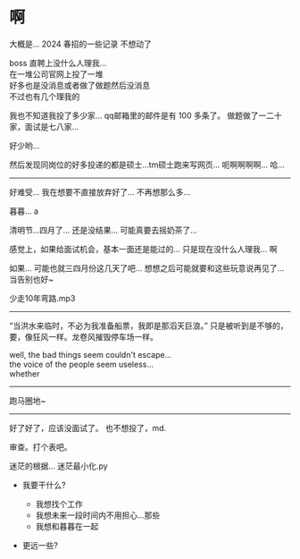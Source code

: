 # 啊

大概是...
2024 春招的一些记录
不想动了

boss 直聘上没什么人理我...  
在一堆公司官网上投了一堆  
好多也是没消息或者做了做题然后没消息  
不过也有几个理我的

我也不知道我投了多少家...
qq邮箱里的邮件是有 100 多条了。
做题做了一二十家，面试是七八家...

好少哟...

然后发现同岗位的好多投递的都是硕士...tm硕士跑来写网页...
呃啊啊啊啊...
哈...

---

好难受...
我在想要不直接放弃好了...
不再想那么多...

暮暮...
a

清明节...四月了...
还是没结果...
可能真要去摇奶茶了...

感觉上，如果给面试机会，基本一面还是能过的...
只是现在没什么人理我...
啊

如果...
可能也就三四月份这几天了吧...
想想之后可能就要和这些玩意说再见了...
当告别也好~

少走10年弯路.mp3

---

“当洪水来临时，不必为我准备船票，我即是那滔天巨浪。”
只是被听到是不够的，要，像狂风一样。龙卷风摧毁停车场一样。

well, the bad things seem couldn't escape...  
the voice of the people seem useless...  
whether  

---

跑马圈地~

---

好了好了，应该没面试了。
也不想投了，md.

审查。打个表吧。

迷茫的根据...
迷茫最小化.py

- 我要干什么?
  - 我想找个工作
  - 我想未来一段时间内不用担心...那些
  - 我想和暮暮在一起

- 更远一些?
